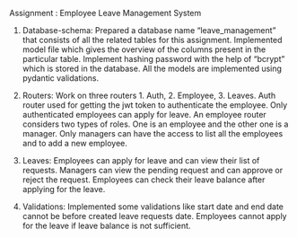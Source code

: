 Assignment : Employee Leave Management System

1. Database-schema: Prepared a database name “leave_management” that consists of all the related tables for this assignment. Implemented model file which gives the overview of the columns present in the particular table. Implement hashing password with the help of “bcrypt” which is stored in the database. All the models are implemented using pydantic validations.

2. Routers: Work on three routers 1. Auth,  2. Employee, 3. Leaves. Auth router used for getting the jwt token to authenticate the employee. Only authenticated employees can apply for leave. An employee router considers two types of roles.  One is an employee and the other one is a manager. Only managers can have the access to list all the employees and to add a new employee.

3. Leaves: Employees can apply for leave and can view their list of requests.  Managers can view the pending request and can approve or reject the request. Employees can check their leave balance after applying for the leave. 

4. Validations: Implemented some validations like start date and end date cannot be before created leave requests date. Employees cannot apply for the leave if leave balance is not sufficient. 